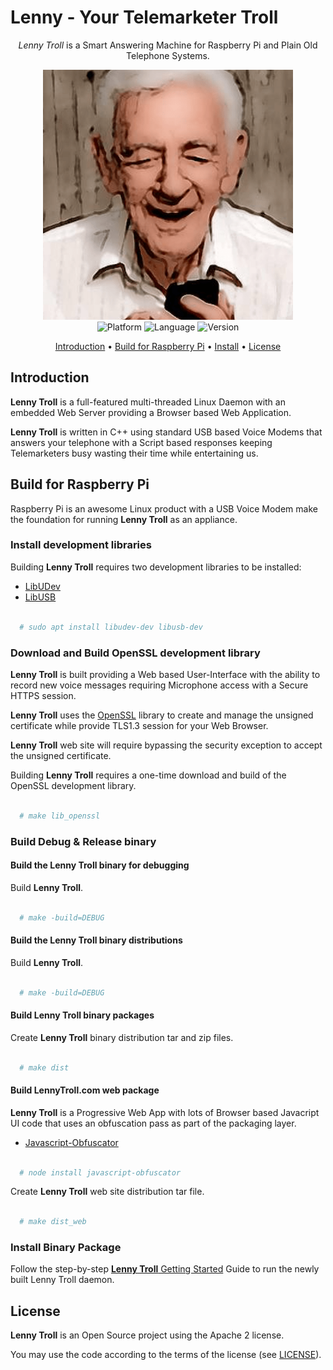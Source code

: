 # Lenny - Your Telemarketer Troll 

<p align="center">
 <i>Lenny Troll</i> is a Smart Answering Machine for Raspberry Pi and Plain Old Telephone Systems.
</p>

<p align="center">
	<img alt="Lenny Troll" src="web/img/lenny_512.png" width="400"/>
	<br/>
    <img alt="Platform" src="https://img.shields.io/badge/platform-linux-blue.svg"/>
    <img alt="Language" src="https://img.shields.io/badge/language-cpp-red.svg"/>
    <img alt="Version" src="https://img.shields.io/badge/version-v1.00-brightgreen.svg"/>
</p>

<p align="center">
  <a href="#introduction">Introduction</a> •
  <a href="#build-for-raspberry-pi">Build for Raspberry Pi</a> •
  <a href="#install-binary-package">Install</a> •
  <a href="#license">License</a>
</p>


## Introduction

**Lenny Troll** is a full-featured multi-threaded Linux Daemon with an embedded Web Server providing a Browser based Web Application.

**Lenny Troll** is written in C++ using standard USB based Voice Modems that answers your telephone with a Script based responses keeping Telemarketers busy wasting their time while entertaining us.


## Build for Raspberry Pi
Raspberry Pi is an awesome Linux product with a USB Voice Modem make the foundation for running **Lenny Troll** as an appliance.

### Install development libraries
Building **Lenny Troll** requires two development libraries to be installed:
  * [LibUDev](https://github.com/systemd/systemd/tree/main/src/libudev)
  * [LibUSB](https://github.com/libusb/libusb)

```bash

  # sudo apt install libudev-dev libusb-dev 

```

### Download and Build OpenSSL development library
**Lenny Troll** is built providing a Web based User-Interface with the ability to record new voice messages requiring Microphone access with a Secure HTTPS session.

**Lenny Troll** uses the [OpenSSL](https://www.openssl.org) library to create and manage the unsigned certificate while provide TLS1.3 session for your Web Browser.

**Lenny Troll** web site will require bypassing the security exception to accept the unsigned certificate.

Building **Lenny Troll** requires a one-time download and build of the OpenSSL development library.

```bash

  # make lib_openssl

```

### Build Debug & Release binary

#### Build the **Lenny Troll** binary for debugging
Build **Lenny Troll**.

```bash

  # make -build=DEBUG

```

#### Build the **Lenny Troll** binary distributions
Build **Lenny Troll**.

```bash

  # make -build=DEBUG

```

#### Build **Lenny Troll** binary packages
Create **Lenny Troll** binary distribution tar and zip files.

```bash

  # make dist

```

#### Build LennyTroll.com web package

**Lenny Troll** is a Progressive Web App with lots of Browser based Javacript UI code that uses an obfuscation pass as part of the packaging layer.
  * [Javascript-Obfuscator](https://github.com/javascript-obfuscator/javascript-obfuscator)

```bash

  # node install javascript-obfuscator

```

Create **Lenny Troll** web site distribution tar file.

```bash

  # make dist_web

```

### Install Binary Package

Follow the step-by-step [**Lenny Troll** Getting Started](https://lennytroll.com/start.php) Guide to run the newly built Lenny Troll daemon.


## License

**Lenny Troll** is an Open Source project using the Apache 2 license.

You may use the code according to the terms of the license (see [LICENSE](LICENSE)).

